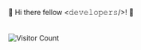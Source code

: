 
👋 Hi there fellow <𝚍𝚎𝚟𝚎𝚕𝚘𝚙𝚎𝚛𝚜/>! 👋
\
\
\
![Visitor Count](https://profile-counter.glitch.me/johnlappasjr/count.svg)
